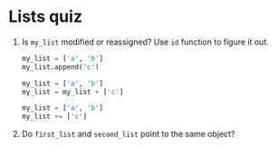 # Lists quiz


1. Is ``my_list`` modified or reassigned? Use ``id`` function to figure it out.

    ``` python
    my_list = ['a', 'b']
    my_list.append('c') 
    ```

    ``` python
    my_list = ['a', 'b']
    my_list = my_list + ['c'] 
    ```

    ``` python
    my_list = ['a', 'b']
    my_list += ['c'] 
    ```

2. Do ``first_list`` and ``second_list`` point to the same object?